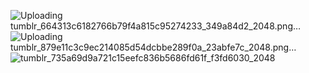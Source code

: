 ![Uploading tumblr_664313c6182766b79f4a815c95274233_349a84d2_2048.png…]()
![Uploading tumblr_879e11c3c9ec214085d54dcbbe289f0a_23abfe7c_2048.png…]()
![tumblr_735a69d9a721c15eefc836b5686fd61f_f3fd6030_2048](https://github.com/user-attachments/assets/0a572db6-7b92-4869-a3de-f0c5688c8664)
